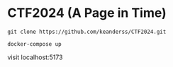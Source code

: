 # CTF2024 (A Page in Time)

```
git clone https://github.com/keanderss/CTF2024.git

docker-compose up
```

visit localhost:5173